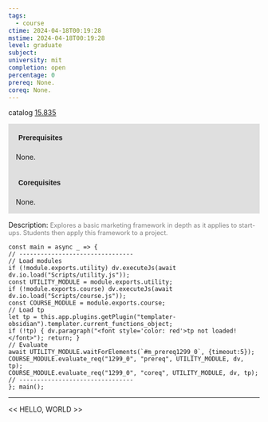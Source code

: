 ```yaml
---
tags:
  - course
ctime: 2024-04-18T00:19:28
mstime: 2024-04-18T00:19:28
level: graduate
subject: 
university: mit
completion: open
percentage: 0
prereq: None.
coreq: None.
---
```


catalog [15.835](http://student.mit.edu/catalog/m15c.html#15.835)

<span style="display: block; padding: 15px; background-color: rgb(100, 100, 100, 0.2);"><font id="m_prereq1299_0" style="display: block; font-family: Arial, sans-serif; font-weight: bold; padding: 5px">Prerequisites</font><br><span id="prereq1299_0">None.</span></span>
<span style="display: block; padding: 15px; background-color: rgb(100, 100, 100, 0.2);"><font id="m_coreq1299_0" style="display: block; font-family: Arial, sans-serif; font-weight: bold; padding: 5px">Corequisites</font><br><span id="coreq1299_0">None.</span></span>

<font style="">Description:</font>
<font style="color: grey; font-size: 0.8rem;">Explores a basic marketing framework in depth as it applies to start-ups. Students then apply this framework to a project.</font>

```dataviewjs
const main = async _ => {
// --------------------------------
// Load modules
if (!module.exports.utility) dv.executeJs(await dv.io.load("Scripts/utility.js"));
const UTILITY_MODULE = module.exports.utility;
if (!module.exports.course) dv.executeJs(await dv.io.load("Scripts/course.js"));
const COURSE_MODULE = module.exports.course;
// Load tp
let tp = this.app.plugins.getPlugin("templater-obsidian").templater.current_functions_object;
if (!tp) { dv.paragraph("<font style='color: red'>tp not loaded!</font>"); return; }
// Evaluate
await UTILITY_MODULE.waitForElements(`#m_prereq1299_0`, {timeout:5});
COURSE_MODULE.evaluate_req("1299_0", "prereq", UTILITY_MODULE, dv, tp);
COURSE_MODULE.evaluate_req("1299_0", "coreq", UTILITY_MODULE, dv, tp);
// --------------------------------
}; main();
```

---

<< HELLO, WORLD >>
